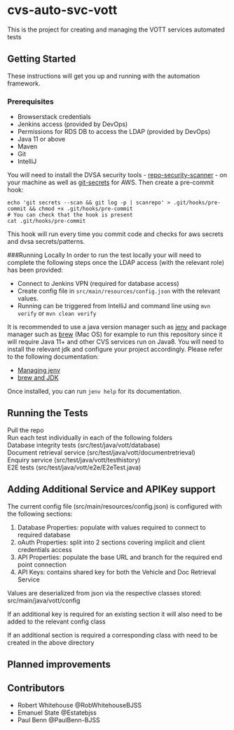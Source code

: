 # cvs-auto-svc-vott

This is the project for creating and managing the VOTT services automated tests

## Getting Started
These instructions will get you up and running with the automation framework.

### Prerequisites
- Browserstack credentials
- Jenkins access (provided by DevOps)
- Permissions for RDS DB to access the LDAP (provided by DevOps)
- Java 11 or above
- Maven
- Git
- IntelliJ

You will need to install the DVSA security tools - [repo-security-scanner](https://github.com/UKHomeOffice/repo-security-scanner) - on your machine as well as [git-secrets](https://github.com/awslabs/git-secrets) for AWS.
Then create a pre-commit hook:
```shell
echo 'git secrets --scan && git log -p | scanrepo' > .git/hooks/pre-commit && chmod +x .git/hooks/pre-commit
# You can check that the hook is present
cat .git/hooks/pre-commit
```

This hook will run every time you commit code and checks for aws secrets and dvsa secrets/patterns.

###Running Locally
In order to run the test locally your will need to complete the following steps once the LDAP access (with the relevant role) has been provided:
- Connect to Jenkins VPN (required for database access)
- Create config file in `src/main/resources/config.json` with the relevant values.
- Running can be triggered from IntelliJ and command line using `mvn verify` or `mvn clean verify`

It is recommended to use a java version manager such as [jenv](https://github.com/jenv/jenv) and package manager such as [brew](https://brew.sh/) (Mac OS) for example to run this repository since it will require Java 11+ and other CVS services run on Java8.
You will need to install the relevant jdk and configure your project accordingly. Please refer to the following documentation:
- [Managing jenv](https://www.jenv.be/)
- [brew and JDK](https://gist.github.com/tomysmile/a9a7aee85ff73454bd57e198ad90e614)

Once installed, you can run `jenv help` for its documentation.

## Running the Tests
Pull the repo  
Run each test individually in each of the following folders  
Database integrity tests (src/test/java/vott/database)  
Document retrieval service (src/test/java/vott/documentretrieval)  
Enquiry service (src/test/java/vott/testhistory)  
E2E tests (src/test/java/vott/e2e/E2eTest.java)  

## Adding Additional Service and APIKey support
The current config file (src/main/resources/config.json) is configured with the following sections:

1. Database Properties: populate with values required to connect to required database
2. oAuth Properties: split into 2 sections covering implicit and client credentials access
3. API Properties: populate the base URL and branch for the required end point connection
4. API Keys: contains shared key for both the Vehicle and Doc Retrieval Service

Values are deserialized from json via the respective classes stored: src/main/java/vott/config

If an additional key is required for an existing section it will also need to be added to the relevant config class

If an additional section is required a corresponding class with need to be created in the above directory

## Planned improvements

## Contributors

- Robert Whitehouse @RobWhitehouseBJSS
- Emanuel State @Estatebjss
- Paul Benn @PaulBenn-BJSS
